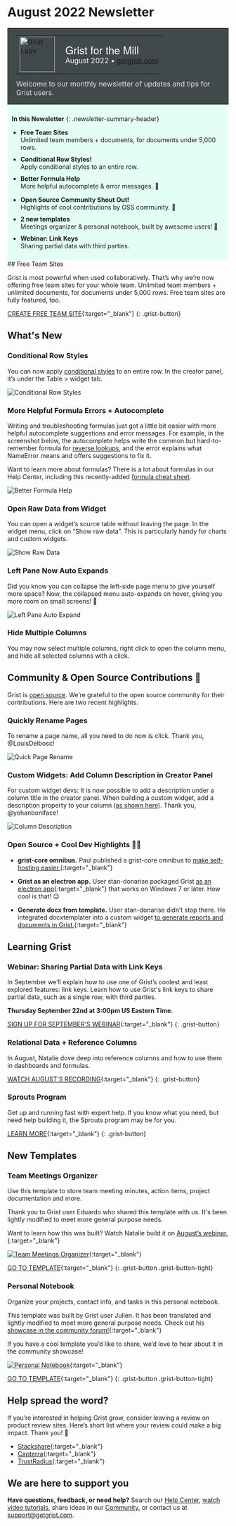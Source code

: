 # August 2022 Newsletter

<style>
  /* restore some poorly overridden defaults */
  .newsletter-header .table {
    background-color: initial;
    border: initial;
  }
  .newsletter-header .table > tbody > tr > td {
    padding: initial;
    border: initial;
    vertical-align: initial;
  }
  .newsletter-header img.header-img {
    padding: initial;
    max-width: initial;
    display: initial;
    padding: initial;
    line-height: initial;
    background-color: initial;
    border: initial;
    border-radius: initial;
    margin: initial;
  }

  /* copy newsletter styles, with a prefix for sufficient specificity */
  .newsletter-header .header {
    border: none;
    padding: 0;
    margin: 0;
  }
  .newsletter-header table > tbody > tr > td.header-image {
    width: 80px;
    padding-right: 16px;
  }
  .newsletter-header table > tbody > tr > td.header-text {
    background-color: #42494B;
    padding: 16px 20px;
  }
  .newsletter-header table.header-top {
    border: none;
    padding: 0;
    margin: 0;
    width: 100%;
  }
  .header-title {
    font-family: Helvetica Neue, Helvetica, Arial, sans-serif;
    font-size: 24px;
    line-height: 28px;
    color: #FFFFFF;
  }
  .header-month {
    color: #FFFFFF;
  }
  .header-welcome {
    margin-top: 12px;
    color: #FFFFFF;
  }
  .newsletter-summary {
    background-color: #e3fff5;
    margin: 0;
    padding: 10px;
  }
  .newsletter-summary-header {
    text-align: center;
    padding-bottom: 10px;
    border-bottom: 1px solid lightgrey;
  }
  .newsletter-summary ul {
    padding-left: 20px;
  }
  .newsletter-summary li {
    margin-bottom: 10px;
  }
  .newsletter-summary li p {
    margin: 0px
  }
</style>
<div class="newsletter-header">
<table class="header" cellpadding="0" cellspacing="0" border="0"><tr>
  <td class="header-text">
    <table class="header-top"><tr>
      <td class="header-image">
        <a href="https://www.getgrist.com">
          <img class="header-img" src="/images/newsletters/grist-labs.png" width="80" height="80" alt="Grist Labs" border="0">
        </a>
      </td>
      <td class="header-top-text">
        <div class="header-title">Grist for the Mill</div>
        <div class="header-month">August 2022
          &#8226; <a href="https://www.getgrist.com/">getgrist.com</a></div>
      </td>
    </tr></table>
    <div class="header-welcome" style="color: #e0e0e0;">
      Welcome to our monthly newsletter of updates and tips for Grist users.
    </div>
  </td>
</tr></table>
</div>
<div class="newsletter-summary row" markdown="1">

**In this Newsletter**
{: .newsletter-summary-header}

<div class="col-md-6" markdown="1">

* **Free Team Sites**

    Unlimited team members + documents, for documents under 5,000 rows.

* **Conditional Row Styles!**

    Apply conditional styles to an entire row.

* **Better Formula Help**

    More helpful autocomplete & error messages. 💪        

</div>

<div class="col-md-6" markdown="1">

* **Open Source Community Shout Out!**

    Highlights of cool contributions by OSS community. 🙏 

* **2 new templates**

    Meetings organizer & personal notebook, built by awesome users! 🎉

* **Webinar: Link Keys**

    Sharing partial data with third parties.      

</div>

</div>
## Free Team Sites

Grist is most powerful when used collaboratively. That’s why we’re now offering free team sites for your whole team. Unlimited team members + unlimited documents, for documents under 5,000 rows.  Free team sites are fully featured, too.

[CREATE FREE TEAM SITE](https://docs.getgrist.com/billing/create-team?planType=teamFree){:target="\_blank"}
{: .grist-button}

## What's New

### Conditional Row Styles

You can now apply [conditional styles](../conditional-formatting.md) to an entire row. In the creator panel, it’s under the Table > widget tab. 

![Conditional Row Styles](../images/newsletters/2022-08/conditional-row.png)

### More Helpful Formula Errors + Autocomplete

Writing and troubleshooting formulas just got a little bit easier with more helpful autocomplete suggestions and error messages. For example, in the screenshot below, the autocomplete helps write the common but hard-to-remember formula for [reverse lookups](../references-lookups.md#reverse-lookups), and the error explains what NameError means and offers suggestions to fix it.

Want to learn more about formulas? There is a lot about formulas in our Help Center, including this recently-added [formula cheat sheet](../formula-cheat-sheet.md).

![Better Formula Help](../images/newsletters/2022-08/better-formula-help.png)

### Open Raw Data from Widget

You can open a widget’s source table without leaving the page. In the widget menu, click on “Show raw data”. This is particularly handy for charts and custom widgets.

![Show Raw Data](../images/newsletters/2022-08/show-raw-data.png)

### Left Pane Now Auto Expands

Did you know you can collapse the left-side page menu to give yourself more space? Now, the collapsed menu auto-expands on hover, giving you more room on small screens! 🎉

![Left Pane Auto Expand](../images/newsletters/2022-08/auto-expand.gif)

### Hide Multiple Columns

You may now select multiple columns, right click to open the column menu, and hide all selected columns with a click.

## Community & Open Source Contributions 🙏

Grist is [open source](https://github.com/gristlabs/grist-core). We’re grateful to the open source community for their contributions. Here are two recent highlights.

### Quickly Rename Pages

To rename a page name, all you need to do now is click. Thank you, @LouisDelbosc!

![Quick Page Rename](../images/newsletters/2022-08/rename-page.gif)

### Custom Widgets: Add Column Description in Creator Panel

For custom widget devs: It is now possible to add a description under a column title in the creator panel. When building a custom widget, add a description property to your column ([as shown here](https://github.com/gristlabs/grist-core/pull/255#issue-1347880878)). Thank you, @yohanboniface!

![Column Description](../images/newsletters/2022-08/column-description.png)

### Open Source + Cool Dev Highlights 👩‍💻

* **grist-core omnibus.** Paul published a grist-core omnibus to [make self-hosting easier.](https://community.getgrist.com/t/making-grist-easier-to-self-host/1325){:target="\_blank"}

* **Grist as an electron app.** User stan-donarise packaged Grist [as an electron app](https://community.getgrist.com/t/packaging-grist-as-an-electron-app/1233){:target="\_blank"} that works on Windows 7 or later. How cool is that! 😉 

* **Generate docx from template.** User stan-donarise didn’t stop there. He integrated docxtemplater into a custom widget [to generate reports and documents in Grist.](https://community.getgrist.com/t/generate-docx-from-template-custom-widget/1336/){:target="\_blank"}

## Learning Grist

### Webinar: Sharing Partial Data with Link Keys

In September we’ll explain how to use one of Grist’s coolest and least explored features: link keys. Learn how to use Grist's link keys to share partial data, such as a single row, with third parties.

**Thursday September 22nd at 3:00pm US Eastern Time.**

[SIGN UP FOR SEPTEMBER'S WEBINAR](https://www.getgrist.com/learn-grist-webinar/){:target="\_blank"}
{: .grist-button}

### Relational Data + Reference Columns

In August, Natalie dove deep into reference columns and how to use them in dashboards and formulas.

[WATCH AUGUST'S RECORDING](https://www.youtube.com/watch?v=_lm0oqKKeuw){:target="\_blank"}
{: .grist-button}

### Sprouts Program

Get up and running fast with expert help. If you know what you need, but need help building it, the Sprouts program may be for you.

[LEARN MORE](https://www.getgrist.com/sprouts-program/){:target="\_blank"}
{: .grist-button}

## New Templates

### Team Meetings Organizer

Use this template to store team meeting minutes, action items, project documentation and more. 

Thank you to Grist user Eduardo who shared this template with us. It's been lightly modified to meet more general purpose needs. 

Want to learn how this was built? Watch Natalie build it on [August’s webinar.](https://www.youtube.com/watch?v=_lm0oqKKeuw){:target="\_blank"}

[![Team Meetings Organizer](../images/newsletters/2022-08/meeting-notes.png)](https://templates.getgrist.com/4vTwsstWA6uQ/Team-Meetings-Organizer){:target="\_blank"}

[GO TO TEMPLATE](https://templates.getgrist.com/4vTwsstWA6uQ/Team-Meetings-Organizer){:target="\_blank"}
{: .grist-button .grist-button-tight}

### Personal Notebook

Organize your projects, contact info, and tasks in this personal notebook. 

This template was built by Grist user Julien. It has been translated and lightly modified to meet more general purpose needs. Check out his [showcase in the community forum!](https://community.getgrist.com/t/my-use-of-grist-to-manage-my-notes-and-tasks-in-one-place/1363){:target="\_blank"}

If you have a cool template you’d like to share, we’d love to hear about it in the community showcase!

[![Personal Notebook](../images/newsletters/2022-08/personal-notebook.png)](https://templates.getgrist.com/hQHXqAQXceeQ/Personal-Notebook/){:target="\_blank"}

[GO TO TEMPLATE](https://templates.getgrist.com/hQHXqAQXceeQ/Personal-Notebook/){:target="\_blank"}
{: .grist-button .grist-button-tight}

## Help spread the word?
If you’re interested in helping Grist grow, consider leaving a review on product review sites. Here’s  short list where your review could make a big impact. Thank you! 🙏


* [Stackshare](https://stackshare.io/getgrist){:target="\_blank"}
* [Capterra](https://www.capterra.com/p/232821/Grist/){:target="\_blank"}
* [TrustRadius](https://www.trustradius.com/products/grist/){:target="\_blank"}

## We are here to support you

**Have questions, feedback, or need help?** Search our [Help Center](../index.md), [watch video
tutorials](https://www.youtube.com/channel/UCx0ioQrrC-bIrkmZ7ZULr0g/playlists), share ideas in our
[Community](https://community.getgrist.com), or contact us at <support@getgrist.com>.